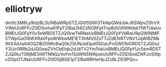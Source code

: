 # elliotryw
dm1lc3M6Ly9ldzBLSUNBaWRpSTZJQ0l5SWl3TkNpQWdJbkJ6SWpvZ0lrVXVWeUlzRFFvZ0lDSmhaR1FpT2lBaU56ZzNORFptTnpBdVlXNWtibk11WTI4aUxBMEtJQ0FpY0c5eWRDSTZJQ0kwTkRNaUxBMEtJQ0FpYVdRaU9pQWlNMlF5TWpGa016WXRaVFpoWWkwME1ETXhMV0ZsTTJZdE5tRTVNV1JqWlRZMk9XSXdJaXdOQ2lBZ0ltRnBaQ0k2SUNJeElpd05DaUFnSW01bGRDSTZJQ0ozY3lJc0RRb2dJQ0owZVhCbElqb2dJbTV2Ym1VaUxBMEtJQ0FpYUc5emRDSTZJQ0kzT0RjME5tWTNNQzVoYm1SdWN5NWpieUlzRFFvZ0lDSndZWFJvSWpvZ0lpOTJNaUlzRFFvZ0lDSjBiSE1pT2lBaWRHeHpJZzBLZlE9PQo=
